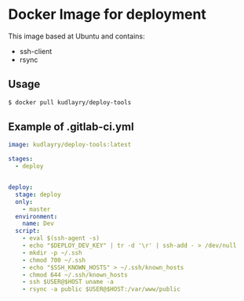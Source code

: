# Docker Image for deployment

This image based at Ubuntu and contains:
* ssh-client
* rsync

## Usage

```Bash
$ docker pull kudlayry/deploy-tools
```

## Example of .gitlab-ci.yml

```YAML
image: kudlayry/deploy-tools:latest

stages:
  - deploy


deploy:
  stage: deploy
  only:
    - master
  environment:
    name: Dev
  script:
    - eval $(ssh-agent -s)
    - echo "$DEPLOY_DEV_KEY" | tr -d '\r' | ssh-add - > /dev/null
    - mkdir -p ~/.ssh
    - chmod 700 ~/.ssh
    - echo "$SSH_KNOWN_HOSTS" > ~/.ssh/known_hosts
    - chmod 644 ~/.ssh/known_hosts
    - ssh $USER@$HOST uname -a
    - rsync -a public $USER@$HOST:/var/www/public
```
